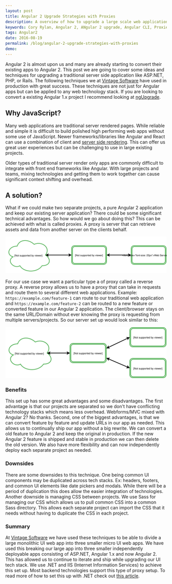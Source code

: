 ```yaml
---
layout: post
title: Angular 2 Upgrade Strategies with Proxies
description: A overview of how to upgrade a large scale web application to Angular 2 with server side proxies.
keywords: Cory Rylan, Angular 2, ANgular 2 upgrade, Angular CLI, Proxies
tags: Angular2
date: 2016-08-19
permalink: /blog/angular-2-upgrade-strategies-with-proxies
demo:
---
```


Angular 2 is almost upon us and many are already starting to convert their existing apps to Angular 2. 
This post we are going to cover some ideas and techniques for upgrading a traditional server side application like ASP.NET, 
PHP, or Rails. The following techniques we at [Vintage Software](https://vintagesoftware.com) have used in production
with great success. These techniques are not just for Angular apps but can be applied to any web technology stack.
If you are looking to convert a existing Angular 1.x project I recommend 
looking at [ngUpgrade](https://angular.io/docs/ts/latest/guide/upgrade.html).

## Why JavaScript?

Many web applications are traditional server rendered pages. While reliable and simple it is difficult
to build polished high performing web apps without some use of JavaScript. Newer frameworks/libraries like Angular and React 
can use a combination of client and [server side rendering](https://universal.angular.io). This can offer us great user experiences but can be challenging 
to use in large existing projects.

Older types of traditional server render only apps are commonly difficult to integrate
with front end frameworks like Angular. With large projects and teams, mixing technologies and getting
them to work together can cause significant context shifting and overhead. 

## A solution?

What if we could make two separate projects, a pure Angular 2 application and keep our existing server application?
There could be some significant technical advantages. So how would we go about doing this? This can be achieved with
what is called proxies. A proxy is server that can retrieve assets and data from another server on the 
clients behalf.

<img src="/assets/images/posts/2016-08-19-angular-2-upgrade-strategies-with-reverse-proxies/proxy.svg" bp-layout="full-width 7--max float-center" alt="Server Proxy" />

For our use case we want a particular type a of proxy called a reverse proxy. A reverse proxy allows us to have a proxy 
that can take in requests and route them to several different web applications. Example: `https://example.com/feature-1` 
can route to our traditional web application and `https://example.com/feature-2` can be routed to a new feature or converted feature
in our Angular 2 application. The client/browser stays on the same URL/Domain without ever knowing the proxy is requesting from
multiple servers/projects. So our server set up would look similar to this:

<img src="/assets/images/posts/2016-08-19-angular-2-upgrade-strategies-with-reverse-proxies/reverse-proxy.svg" bp-layout="full-width 7--max float-center" alt="Reverse Server Proxy"/>

### Benefits

This set up has some great advantages and some disadvantages. The first advantage is that our projects are separated
so we don't have conflicting technology stacks which means less overhead. Webforms/MVC mixed with Angular 2? No thanks. 
Second, one of the biggest advantages, is that we can convert feature by feature and update URLs in our app as needed. 
This allows us to continually ship our app without a big rewrite. We can convert a old feature to Angular 2 and keep the 
original in production. If the new Angular 2 feature is shipped and stable in production we can then delete the old
version. We also have more flexibility and can now independently deploy each separate project as needed.

### Downsides

There are some downsides to this technique. One being common UI components may be duplicated across tech stacks. Ex: headers,
footers, and common UI elements like date pickers and modals. While there will be a period of duplication this does allow the
easier integration of technologies. Another downside is managing CSS between projects. We use Sass for managing our CSS which allows
us to pull common CSS into a common Sass directory. This allows each separate project can import the CSS that it needs without
having to duplicate the CSS in each project.

### Summary

At [Vintage Software](https://vintagesoftware.com) we have used these techniques to be able to divide a large monolithic
UI web app into three smaller micro UI web apps. We have used this breaking our large app into three smaller independently deployable apps 
consisting of ASP.NET, Angular 1.x and now Angular 2. This has allowed us to continue to iterate and ship while upgrading
our UI tech stack. We use .NET and IIS (Internet Information Services) to achieve this set up. 
Most backend technologies support this type of proxy setup. To read more of how to set this up with .NET check out
[this article](http://www.iis.net/learn/extensions/url-rewrite-module/reverse-proxy-with-url-rewrite-v2-and-application-request-routing).